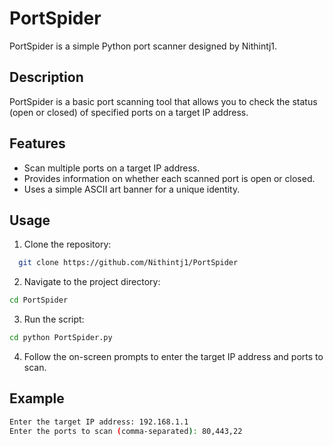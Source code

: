 # PortSpider

PortSpider is a simple Python port scanner designed by Nithintj1.

## Description

PortSpider is a basic port scanning tool that allows you to check the status (open or closed) of specified ports on a target IP address.

## Features

- Scan multiple ports on a target IP address.
- Provides information on whether each scanned port is open or closed.
- Uses a simple ASCII art banner for a unique identity.

## Usage

1. Clone the repository:

```bash
  git clone https://github.com/Nithintj1/PortSpider
```

2. Navigate to the project directory:

```bash
cd PortSpider
```

3. Run the script:
```bash
cd python PortSpider.py
```

4. Follow the on-screen prompts to enter the target IP address and ports to scan.

## Example

```bash
Enter the target IP address: 192.168.1.1
Enter the ports to scan (comma-separated): 80,443,22
